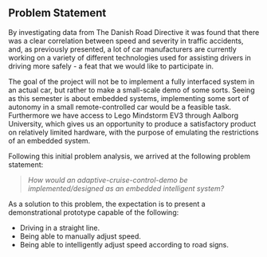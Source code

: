 ## Problem Statement

By investigating data from The Danish Road Directive it was found that there was a clear correlation between speed and severity in traffic accidents, and, as previously presented, a lot of car manufacturers are currently working on a variety of different technologies used for assisting drivers in driving more safely - a feat that we would like to participate in.

The goal of the project will not be to implement a fully interfaced system in an actual car, but rather to make a small-scale demo of some sorts. Seeing as this semester is about embedded systems, implementing some sort of autonomy in a small remote-controlled car would be a feasible task. Furthermore we have access to Lego Mindstorm EV3 through Aalborg University, which gives us an opportunity to produce a satisfactory product on relatively limited hardware, with the purpose of emulating the restrictions of an embedded system.

Following this initial problem analysis, we arrived at the following problem statement:

> *How would an adaptive-cruise-control-demo be implemented/designed as an embedded intelligent system?*

As a solution to this problem, the expectation is to present a demonstrational prototype capable of the following:

* Driving in a straight line.
* Being able to manually adjust speed.
* Being able to intelligently adjust speed according to road signs.


<!--
From an investigation conducted by the AIB 291 accidents were analysed. AIB found that in a bit over 40% af these accidents high speed was involved and in 30 of these cases high speed worsened the accident.

In this report the consequense of speeding has been investigated, we foud that speeding caused the injuries of accidents to becomer more severe for the affected, but further more it is expensive for the socity, espeacially in the long term the cost of care and transfer payments can end up in millions.

We found that bot the state, car manufactures, and of cource the implicated of a accident  has an interest in solving/relaxing this problem. It is expensive for the state, hence reducing the severity and number of appearences would be in the interst of the state; Car manufacutres wants their cars to be safer; And people inarguable want to not get hurt when they travel.

Some car manufactures are already taking some measures to help drivers. Some tools notifies the driver if he or she is going too fast, and others regulate the speed acording to the signs

From this the following problem statement has been formulated:

> How can AI be used to reguale traffic speed in order to reduce the amount of accidents caused by speeding

-->
